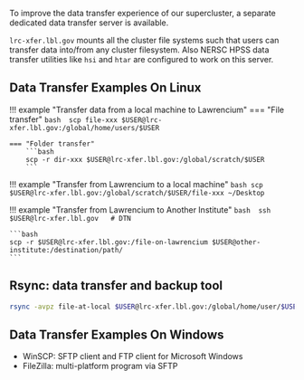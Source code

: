 To improve the data transfer experience of our supercluster, a separate dedicated data transfer server is available.

`lrc-xfer.lbl.gov` mounts all the cluster file systems such that users can transfer data into/from any cluster filesystem. Also NERSC HPSS data transfer utilities like `hsi` and `htar` are configured to work on this server.

## Data Transfer Examples On Linux


!!! example "Transfer data from a local machine to Lawrencium"
    === "File transfer"
        ```bash 
        scp file-xxx $USER@lrc-xfer.lbl.gov:/global/home/users/$USER
        ```

    === "Folder transfer"
        ```bash
        scp -r dir-xxx $USER@lrc-xfer.lbl.gov:/global/scratch/$USER
        ```

!!! example "Transfer from Lawrencium to a local machine"
    ```bash
    scp $USER@lrc-xfer.lbl.gov:/global/scratch/$USER/file-xxx ~/Desktop
    ```

!!! example "Transfer from Lawrencium to Another Institute"
    ```bash 
    ssh $USER@lrc-xfer.lbl.gov   # DTN
    ```

    ```bash
    scp -r $USER@lrc-xfer.lbl.gov:/file-on-lawrencium $USER@other-institute:/destination/path/
    ```


## Rsync: data transfer and backup tool

```bash 
rsync -avpz file-at-local $USER@lrc-xfer.lbl.gov:/global/home/user/$USER 
```


## Data Transfer Examples On Windows

* WinSCP: SFTP client and FTP client for Microsoft Windows
* FileZilla: multi-platform program via SFTP